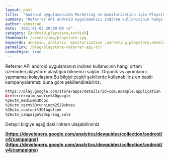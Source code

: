 ```yaml
---
layout: post
title:  "Android uygulamanızda Marketing ve monitorization için Playstore referrer API yı etkin olarak kullanıyor musunuz ?"
summary: "Referrer API android uygulamanızı indiren kullanıcının hangi ortam üzerinden playstore ulaştığını bilmenizi sağlar!"
author: ahmetcan
date: '2021-01-03 20:00:00 +2'
category: [android,playstore,turkish]
thumbnail: /assets/img/playstore.jpg
keywords: android, analytic, monitorization ,marketing,playstore,development
permalink: /blog/playstore-referrer-api-tr/
usemathjax: true
---
```


Referrer API android uygulamanızı indiren kullanıcının hangi ortam üzerinden playstore ulaştığını bilmenizi sağlar.
Organik vs ayrımlarını yapmamızı kolaylaştırır.Bu bilgiyi çeşitli şekillerde kullanabiliriz en basiti kampanyalarımızı buna göre şekillendirebiliriz.


```html
https://play.google.com/store/apps/details?id=com.example.application
&referrer=utm_source%3Dgoogle
%26utm_medium%3Dcpc
%26utm_term%3Drunning%252Bshoes
%26utm_content%3Dlogolink
%26utm_campaign%3Dspring_sale
```

Detaylı bilgiye aşağıdaki linkten ulaşabilirsiniz

**[https://developers.google.com/analytics/devguides/collection/android/v4/campaigns](https://developers.google.com/analytics/devguides/collection/android/v4/campaigns)**


